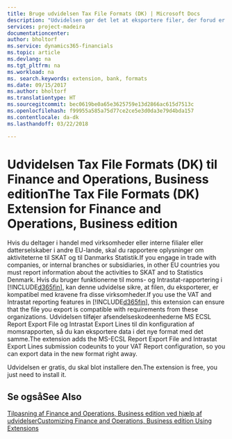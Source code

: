 ```yaml
---
title: Bruge udvidelsen Tax File Formats (DK) | Microsoft Docs
description: "Udvidelsen gør det let at eksportere filer, der forud er formateret til at opfylde bankkravene til elektroniske afsendelser."
services: project-madeira
documentationcenter: 
author: bholtorf
ms.service: dynamics365-financials
ms.topic: article
ms.devlang: na
ms.tgt_pltfrm: na
ms.workload: na
ms. search.keywords: extension, bank, formats
ms.date: 09/15/2017
ms.author: bholtorf
ms.translationtype: HT
ms.sourcegitcommit: bec0619be0a65e3625759e13d2866ac615d7513c
ms.openlocfilehash: f99955a585a75d77ce2ce5e3d0da3e79d4bda157
ms.contentlocale: da-dk
ms.lasthandoff: 03/22/2018

---
```


# <a name="the-tax-file-formats-dk-extension-for-finance-and-operations-business-edition"></a><span data-ttu-id="c9a17-103">Udvidelsen Tax File Formats (DK) til Finance and Operations, Business edition</span><span class="sxs-lookup"><span data-stu-id="c9a17-103">The Tax File Formats (DK) Extension for Finance and Operations, Business edition</span></span>
<span data-ttu-id="c9a17-104">Hvis du deltager i handel med virksomheder eller interne filialer eller datterselskaber i andre EU-lande, skal du rapportere oplysninger om aktiviteterne til SKAT og til Danmarks Statistik.</span><span class="sxs-lookup"><span data-stu-id="c9a17-104">If you engage in trade with companies, or internal branches or subsidiaries, in other EU countries you must report information about the activities to SKAT and to Statistics Denmark.</span></span> <span data-ttu-id="c9a17-105">Hvis du bruger funktionerne til moms- og Intrastat-rapportering i [!INCLUDE[d365fin](includes/d365fin_md.md)], kan denne udvidelse sikre, at filen, du eksporterer, er kompatibel med kravene fra disse virksomheder.</span><span class="sxs-lookup"><span data-stu-id="c9a17-105">If you use the VAT and Intrastat reporting features in [!INCLUDE[d365fin](includes/d365fin_md.md)], this extension can ensure that the file you export is compatible with requirements from these organizations.</span></span> <span data-ttu-id="c9a17-106">Udvidelsen tilføjer afsendelseskodeenhederne MS ECSL Report Export File og Intrastat Export Lines til din konfiguration af momsrapporten, så du kan eksportere data i det nye format med det samme.</span><span class="sxs-lookup"><span data-stu-id="c9a17-106">The extension adds the MS-ECSL Report Export File and Intrastat Export Lines submission codeunits to your VAT Report configuration, so you can export data in the new format right away.</span></span>

<span data-ttu-id="c9a17-107">Udvidelsen er gratis, du skal blot installere den.</span><span class="sxs-lookup"><span data-stu-id="c9a17-107">The extension is free, you just need to install it.</span></span>

## <a name="see-also"></a><span data-ttu-id="c9a17-108">Se også</span><span class="sxs-lookup"><span data-stu-id="c9a17-108">See Also</span></span>
[<span data-ttu-id="c9a17-109">Tilpasning af Finance and Operations, Business edition ved hjælp af udvidelser</span><span class="sxs-lookup"><span data-stu-id="c9a17-109">Customizing Finance and Operations, Business edition Using Extensions</span></span>](ui-extensions.md)

